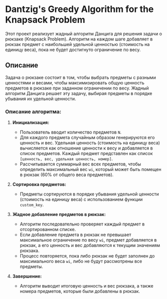 # Dantzig's Greedy Algorithm for the Knapsack Problem

Этот проект реализует жадный алгоритм Данцига для решения задачи о рюкзаке (Knapsack Problem). Алгоритм на каждом шаге добавляет в рюкзак предмет с наибольшей удельной ценностью (стоимость на единицу веса), пока не будет достигнуто ограничение по весу.

## Описание

Задача о рюкзаке состоит в том, чтобы выбрать предметы с разными ценностями и весами, чтобы максимизировать общую ценность предметов в рюкзаке при заданном ограничении по весу. Жадный алгоритм Данцига решает эту задачу, выбирая предметы в порядке убывания их удельной ценности.

### Описание алгоритма:

1. **Инициализация:**
   - Пользователь вводит количество предметов `N`.
   - Для каждого предмета случайным образом генерируются его ценность и вес. Удельная ценность (стоимость на единицу веса) вычисляется как отношение ценности к весу и добавляется в список предметов. Каждый предмет представлен как список `[ценность, вес, удельная ценность, номер]`.
   - Рассчитывается суммарный вес всех предметов, чтобы определить максимальный вес `wi`, который может быть помещен в рюкзак (60% от общего веса предметов).

2. **Сортировка предметов:**
   - Предметы сортируются в порядке убывания удельной ценности (стоимость на единицу веса) с использованием функции `custom_key`.

3. **Жадное добавление предметов в рюкзак:**
   - Алгоритм последовательно проверяет каждый предмет в отсортированном списке.
   - Если добавление предмета в рюкзак не превышает максимальное ограничение по весу `wi`, предмет добавляется в рюкзак, а его ценность и вес добавляются к текущим значениям рюкзака.
   - Процесс повторяется, пока либо рюкзак не будет заполнен до максимального веса `wi`, либо не будут рассмотрены все предметы.

4. **Завершение:**
   - Алгоритм выводит итоговую ценность и вес рюкзака, а также номера предметов, которые были добавлены в рюкзак.
